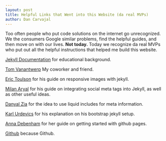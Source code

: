 ```yaml
---
layout: post
title: Helpful Links that Went into this Website (da real MVPs)
author: Dan Carvajal
---
```

Too often people who put code solutions on the internet go unrecognized. We the consumers Google similar problems, find the helpful guides, and then move on with our lives. **Not today.** Today we recognize da real MVPs who put out all the helpful instructions that helped me build this website.

[Jekyll Documentation](http://jekyllrb.com/docs/home/) for educational background.

[Tom Vanantwerp](http://tomvanantwerp.com/) My coworker and friend.

[Eric Toulson](http://erictoulson.com/2014/01/21/responsive-images-with-jekyll/) for his guide on responsive images with jekyll.

[Milan Aryal](http://milanaryal.com/2015/integrating-social-meta-tags-into-jekyll/) for his guide on integrating social meta tags into Jekyll, as well as other useful ideas.

[Danyal Zia](http://danyalzia.com/2015/03/25/integrating-facebook-open-graph-in-jekyll/) for the idea to use liquid includes for meta information.

[Karl Urdevics](http://kvurd.com/blog/my-jekyll-blog-setup-bootstrap-sass-pygments/) for his explanation on his bootstrap jekyll setup.

[Anna Debenham](http://24ways.org/2013/get-started-with-github-pages/) for her guide on getting started with github pages.

[Github](https://github.com/) because Github.

